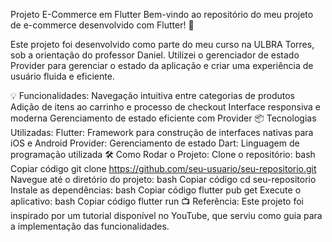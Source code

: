 Projeto E-Commerce em Flutter
Bem-vindo ao repositório do meu projeto de e-commerce desenvolvido com Flutter! 🚀

Este projeto foi desenvolvido como parte do meu curso na ULBRA Torres, sob a orientação do professor Daniel. Utilizei o gerenciador de estado Provider para gerenciar o estado da aplicação e criar uma experiência de usuário fluida e eficiente.

💡 Funcionalidades:
Navegação intuitiva entre categorias de produtos
Adição de itens ao carrinho e processo de checkout
Interface responsiva e moderna
Gerenciamento de estado eficiente com Provider
📦 Tecnologias Utilizadas:
Flutter: Framework para construção de interfaces nativas para iOS e Android
Provider: Gerenciamento de estado
Dart: Linguagem de programação utilizada
🛠️ Como Rodar o Projeto:
Clone o repositório:
bash
Copiar código
git clone https://github.com/seu-usuario/seu-repositorio.git
Navegue até o diretório do projeto:
bash
Copiar código
cd seu-repositorio
Instale as dependências:
bash
Copiar código
flutter pub get
Execute o aplicativo:
bash
Copiar código
flutter run
📺 Referência:
Este projeto foi inspirado por um tutorial disponível no YouTube, que serviu como guia para a implementação das funcionalidades.
